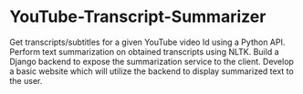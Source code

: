 # YouTube-Transcript-Summarizer
Get transcripts/subtitles for a given YouTube video Id using a Python API. Perform text summarization on obtained transcripts using NLTK. Build a Django backend to expose the summarization service to the client. Develop a basic website which will utilize the backend to display summarized text to the user.
